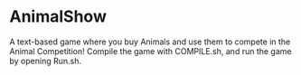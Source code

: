 # AnimalShow
A text-based game where you buy Animals and use them to compete in the Animal Competition!
Compile the game with COMPILE.sh, and run the game by opening Run.sh.

